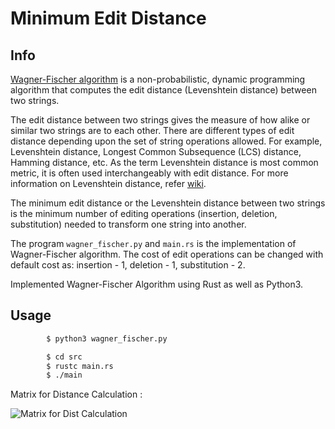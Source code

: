 # Minimum Edit Distance

## Info 

[Wagner-Fischer algorithm](https://en.wikipedia.org/wiki/Wagner%E2%80%93Fischer_algorithm) is a non-probabilistic, dynamic programming algorithm that computes the edit distance (Levenshtein distance) between two strings. 

The edit distance between two strings gives the measure of how alike or similar two strings are to each other.
There are different types of edit distance depending upon the set of string operations allowed. For example, Levenshtein distance, Longest Common Subsequence (LCS) distance, Hamming distance, etc.
As the term Levenshtein distance is most common metric, it is often used interchangeably with edit distance.
For more information on Levenshtein distance, refer [wiki](https://en.wikipedia.org/wiki/Levenshtein_distance).

The minimum edit distance or the Levenshtein distance between two strings is the minimum number of editing operations (insertion, deletion, substitution) needed to transform one string into another.

The program `wagner_fischer.py` and `main.rs` is the implementation of Wagner-Fischer algorithm. The cost of edit operations can be changed with default cost as: insertion - 1, deletion - 1, substitution - 2.

Implemented Wagner-Fischer Algorithm using Rust as well as Python3.

## Usage


```bash
        $ python3 wagner_fischer.py

```

```bash
        $ cd src
        $ rustc main.rs
        $ ./main


```


Matrix for Distance Calculation :

![Matrix for Dist Calculation](https://www.codeproject.com/KB/Articles/5342019/MatrixDistM.jpg) 
